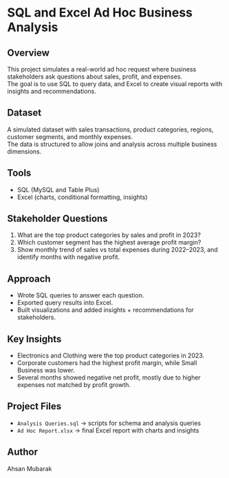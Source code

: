 # SQL and Excel Ad Hoc Business Analysis

## Overview
This project simulates a real-world ad hoc request where business stakeholders ask questions about sales, profit, and expenses.  
The goal is to use SQL to query data, and Excel to create visual reports with insights and recommendations.

## Dataset
A simulated dataset with sales transactions, product categories, regions, customer segments, and monthly expenses.  
The data is structured to allow joins and analysis across multiple business dimensions.

## Tools
- SQL (MySQL and Table Plus)
- Excel (charts, conditional formatting, insights)

## Stakeholder Questions
1. What are the top product categories by sales and profit in 2023?  
2. Which customer segment has the highest average profit margin?  
3. Show monthly trend of sales vs total expenses during 2022–2023, and identify months with negative profit.  

## Approach
- Wrote SQL queries to answer each question.  
- Exported query results into Excel.  
- Built visualizations and added insights + recommendations for stakeholders.  

## Key Insights
- Electronics and Clothing were the top product categories in 2023.  
- Corporate customers had the highest profit margin, while Small Business was lower.  
- Several months showed negative net profit, mostly due to higher expenses not matched by profit growth.  

## Project Files
- `Analysis Queries.sql` → scripts for schema and analysis queries  
- `Ad Hoc Report.xlsx` → final Excel report with charts and insights  

## Author
Ahsan Mubarak
